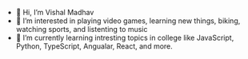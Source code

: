 - 👋 Hi, I’m Vishal Madhav
- 👀 I’m interested in playing video games, learning new things, biking, watching sports, and listenting to music
- 🌱 I’m currently learning intresting topics in college like JavaScript, Python, TypeScript, Angualar, React, and more. 



